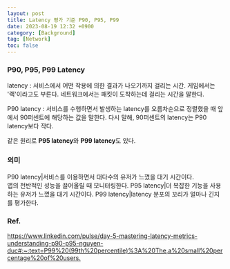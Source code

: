 ```yaml
---
layout: post
title: Latency 평가 기준 P90, P95, P99
date: 2023-08-19 12:32 +0900
category: [Background]
tag: [Network]
toc: false
---
```


### P90, P95, P99 Latency

latency
: 서비스에서 어떤 작용에 의한 결과가 나오기까지 걸리는 시간. 게임에서는 '랙'이라고도 부른다. 네트워크에서는 패킷이 도착하는데 걸리는 시간을 말한다. 

P90 latency
: 서비스를 수행하면서 발생하는 latency를 오름차순으로 정렬했을 때 앞에서 90퍼센트에 해당하는 값을 말한다. 다시 말해, 90퍼센트의 latency는 P90 latency보다 작다.

같은 원리로 **P95 latency**와 **P99 latency**도 있다.

### 의미

P90 latency|서비스를 이용하면서 대다수의 유저가 느꼈을 대기 시간이다.<br>앱의 전반적인 성능을 끌어올릴 때 모니터링한다.
P95 latency|더 복잡한 기능을 사용하는 유저가 느꼈을 대기 시간이다.
P99 latency|latency 분포의 꼬리가 얼마나 긴지를 평가한다.

### Ref.

<https://www.linkedin.com/pulse/day-5-mastering-latency-metrics-understanding-p90-p95-nguyen-duc#:~:text=P99%20(99th%20percentile)%3A%20The,a%20small%20percentage%20of%20users.>